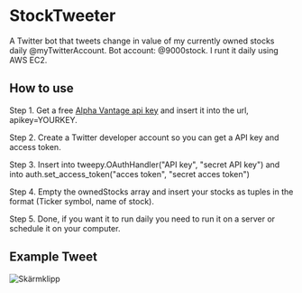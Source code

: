 # StockTweeter
A Twitter bot that tweets change in value of my currently owned stocks daily @myTwitterAccount. Bot account: @9000stock.
I runt it daily using AWS EC2.
## How to use
Step 1. Get a free [Alpha Vantage api key](https://www.alphavantage.co/) and insert it into the url, apikey=YOURKEY.

Step 2. Create a Twitter developer account so you can get a API key and access token.

Step 3. Insert into tweepy.OAuthHandler("API key", "secret API key") and into auth.set_access_token("acces token", "secret acces token") 

Step 4. Empty the ownedStocks array and insert your stocks as tuples in the format (Ticker symbol, name of stock).

Step 5. Done, if you want it to run daily you need to run it on a server or schedule it on your computer.
## Example Tweet
![Skärmklipp](https://user-images.githubusercontent.com/43991152/72163556-b61e3780-33cc-11ea-87a6-4227a2ecc97a.PNG)
